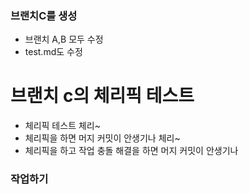 ### 브랜치C를 생성
- 브랜치 A,B 모두 수정
- test.md도 수정



# 브랜치 c의 체리픽 테스트
- 체리픽 테스트 체리~
- 체리픽을 하면 머지 커밋이 안생기나 체리~
- 체리픽을 하고 작업 충돌 해결을 하면 머지 커밋이 안생기나



### 작업하기